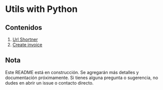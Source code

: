 # Utils with Python

## Contenidos

1. [Url Shortner](url_shortener/)
2. [Create invoice](create_invoce/)
   
## Nota
Este README está en construcción. Se agregarán más detalles y documentación próximamente. Si tienes alguna pregunta o sugerencia, no dudes en abrir un issue o contacto directo.